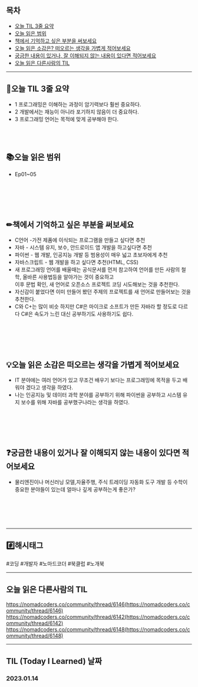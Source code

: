
## 목차

- [오늘 TIL 3줄 요약](#오늘-TIL-3줄-요약)
- [오늘 읽은 범위](#오늘-읽은-범위)
- [책에서 기억하고 싶은 부분을 써보세요](#책에서-기억하고-싶은-부분을-써보세요)
- [오늘 읽은 소감은? 떠오르는 생각을 가볍게 적어보세요](#오늘-읽은-소감은-떠오르는-생각을-가볍게-적어보세요)
- [궁금한 내용이 있거나, 잘 이해되지 않는 내용이 있다면 적어보세요](#궁금한-내용이-있거나-잘-이해되지-않는-내용이-있다면-적어보세요)
- [오늘 읽은 다른사람의 TIL](#오늘-읽은-다른사람의-TIL)

***
## 🌠오늘 TIL 3줄 요약

- 1 프로그래밍은 이해하는 과정이 암기력보다 훨씬 중요하다.
- 2 개발에서는 재능이 아니라 포기하지 않음이 더 중요하다.
- 3 프로그래밍 언어는 목적에 맞게 공부해야 한다. 
<br>
<br>


## 📚오늘 읽은 범위

- Ep01~05
<br>
<br>
<br>
<br>


## ✏책에서 기억하고 싶은 부분을 써보세요
- C언어 -가전 제품에 이식되는 프로그램을 만들고 싶다면 추천
- 자바 - 시스템 유지, 보수, 안드로이드 앱 개발을 하고싶다면 추천
- 파이썬 - 웹 개발, 인공지능 개발 등 범용성이 매우 넓고 초보자에게 추천
- 자바스크립트 - 웹 개발을 하고 싶다면 추천(HTML, CSS)
- 새 프로그래밍 언어를 배울때는 공식문서를 먼저 참고하여 언어를 만든 사람의 철학, 올바른 사용법등을 알아가는 것이 중요하고<br> 이후 문법 확인, 새 언어로 오픈소스 프로젝트 코딩 시도해보는 것을 추천한다.
- 자신감이 붙었다면 이미 만들어 봤던 주제의 프로젝트를 새 언어로 만들어보는 것을 추천한다.
- C와 C+는 많이 비슷 하지만 C#은 마이크로 소프트가 만든 자바라 할 정도로 다르다 C#은 속도가 느린 대신 공부하기도 사용하기도 쉽다.
<br>
<br>
<br>
<br>


## 💡오늘 읽은 소감은 떠오르는 생각을 가볍게 적어보세요
- IT 분야에는 여러 언어가 있고 무조건 배우기 보다는 프로그래밍에 목적을 두고 배워야 겠다고 생각을 하였다.
- 나는 인공지능 및 데이터 과학 분야를 공부하기 위해 파이썬을 공부하고 시스템 유지 보수를 위해 자바를 공부했구나라는 생각을 하였다.
<br>
<br>
<br>
<br>


## ❓궁금한 내용이 있거나 잘 이해되지 않는 내용이 있다면 적어보세요
- 물리엔진이나 머신러닝 모델,자율주행, 주식 트레이딩 자동화 도구 개발 등 수학이 중요한 분야들이 있는데 얼마나 깊게 공부하는게 좋은가?


<br>
<br>
<br>
<br>







***

## #️⃣해시태그 ##
#코딩 #개발자 #노마드코더 #북클럽 #노개북

***

## 오늘 읽은 다른사람의 TIL
https://nomadcoders.co/community/thread/6146(https://nomadcoders.co/community/thread/6146)
https://nomadcoders.co/community/thread/6142(https://nomadcoders.co/community/thread/6142)
https://nomadcoders.co/community/thread/6148(https://nomadcoders.co/community/thread/6148)




***

## TIL (Today I Learned) 날짜
  
  ### 2023.01.14
